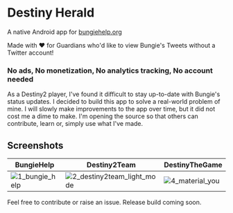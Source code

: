# Destiny Herald
A native Android app for [bungiehelp.org](https://bungiehelp.org/)

Made with ❤️ for Guardians who'd like to view Bungie's Tweets without a Twitter account!

### No ads, No monetization, No analytics tracking, No account needed
As a Destiny2 player, I've found it difficult to stay up-to-date with Bungie's status updates. I decided to build this app to solve a real-world problem of mine. I will slowly make improvements to the app over time, but it did not cost me a dime to make. I'm opening the source so that others can contribute, learn or, simply use what I've made.


## Screenshots
|BungieHelp|Destiny2Team|DestinyTheGame|
|---|---|---|
|![1_bungie_help](https://github.com/angelorohit/DestinyStatusApp/assets/1012057/41580336-3371-4690-814d-73aae87d3a2a)|![2_destiny2team_light_mode](https://github.com/angelorohit/DestinyStatusApp/assets/1012057/ca10a543-ff10-4265-a7a2-15624512e570)|![4_material_you](https://github.com/angelorohit/DestinyStatusApp/assets/1012057/2f477b26-1e23-4d39-b8cf-d89428a659f2)|

Feel free to contribute or raise an issue.
Release build coming soon.
